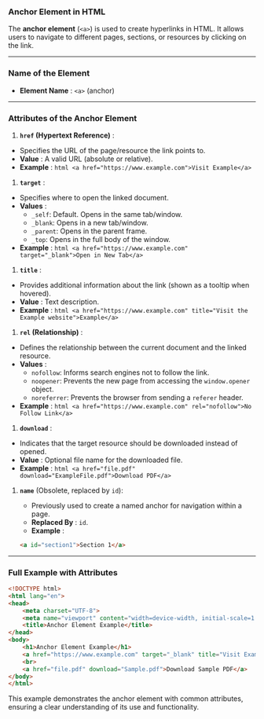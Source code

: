 ### **Anchor Element in HTML**

The **anchor element** (`<a>`) is used to create hyperlinks in HTML. It allows users to navigate to different pages, sections, or resources by clicking on the link.

---

### **Name of the Element**

* **Element Name** : `<a>` (anchor)

---

### **Attributes of the Anchor Element**

1. **`href` (Hypertext Reference)** :

* Specifies the URL of the page/resource the link points to.
* **Value** : A valid URL (absolute or relative).
* **Example** :
  ``html <a href="https://www.example.com">Visit Example</a> ``

1. **`target`** :

* Specifies where to open the linked document.
* **Values** :
  * `_self`: Default. Opens in the same tab/window.
  * `_blank`: Opens in a new tab/window.
  * `_parent`: Opens in the parent frame.
  * `_top`: Opens in the full body of the window.
* **Example** :
  ``html <a href="https://www.example.com" target="_blank">Open in New Tab</a> ``

1. **`title`** :

* Provides additional information about the link (shown as a tooltip when hovered).
* **Value** : Text description.
* **Example** :
  ``html <a href="https://www.example.com" title="Visit the Example website">Example</a> ``

1. **`rel` (Relationship)** :

* Defines the relationship between the current document and the linked resource.
* **Values** :
  * `nofollow`: Informs search engines not to follow the link.
  * `noopener`: Prevents the new page from accessing the `window.opener` object.
  * `noreferrer`: Prevents the browser from sending a `referer` header.
* **Example** :
  ``html <a href="https://www.example.com" rel="nofollow">No Follow Link</a> ``

1. **`download`** :

* Indicates that the target resource should be downloaded instead of opened.
* **Value** : Optional file name for the downloaded file.
* **Example** :
  ``html <a href="file.pdf" download="ExampleFile.pdf">Download PDF</a> ``

1. **`name`** (Obsolete, replaced by `id`):
   * Previously used to create a named anchor for navigation within a page.
   * **Replaced By** : `id`.
   * **Example** :

   ```html
   <a id="section1">Section 1</a>
   ```

---

### **Full Example with Attributes**

```html
<!DOCTYPE html>
<html lang="en">
<head>
    <meta charset="UTF-8">
    <meta name="viewport" content="width=device-width, initial-scale=1.0">
    <title>Anchor Element Example</title>
</head>
<body>
    <h1>Anchor Element Example</h1>
    <a href="https://www.example.com" target="_blank" title="Visit Example Website" rel="noopener">Go to Example</a>
    <br>
    <a href="file.pdf" download="Sample.pdf">Download Sample PDF</a>
</body>
</html>
```

This example demonstrates the anchor element with common attributes, ensuring a clear understanding of its use and functionality.
